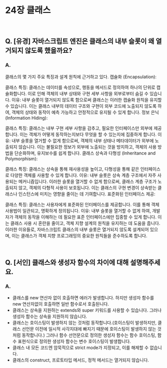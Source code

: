 # 24장 클래스

<br />

## Q. [유경] 자바스크립트 엔진은 클래스의 내부 슬롯이 왜 열거되지 않도록 했을까요?

### A.

클래스의 몇 가지 주요 특징과 설계 원칙에 근거하고 있다.
캡슐화 (Encapsulation):

클래스 특징: 클래스는 데이터를 속성으로, 행동을 메서드로 정의하여 하나의 단위로 캡슐화합니다. 이로 인해 객체의 내부 상태와 구현 세부 사항을 외부로부터 숨길 수 있습니다.
이유: 내부 슬롯이 열거되지 않도록 함으로써 클래스는 이러한 캡슐화 원칙을 유지할 수 있습니다. 이는 클래스 내부의 데이터 구조와 구현이 외부 코드에 노출되지 않도록 하여, 객체의 상태와 동작이 예측 가능하고 안정적으로 유지될 수 있게 합니다.
정보 은닉 (Information Hiding):

클래스 특징: 클래스는 내부 구현 세부 사항을 감추고, 필요한 인터페이스만 외부에 제공합니다. 이는 객체가 어떻게 동작하는지보다 무엇을 할 수 있는지에 집중하게 합니다.
이유: 내부 슬롯을 열거할 수 없게 함으로써, 객체의 내부 상태나 메타데이터가 외부에 노출되지 않습니다. 이는 불필요한 정보가 외부에 노출되는 것을 방지하고, 객체의 사용 방법을 단순화하며, 유지보수를 쉽게 합니다.
클래스 상속과 다형성 (Inheritance and Polymorphism):

클래스 특징: 클래스는 상속을 통해 재사용성을 높이고, 다형성을 통해 같은 인터페이스로 다양한 객체를 사용할 수 있게 합니다.
이유: 내부 슬롯은 상속 계층 구조에서 자주 사용되는 메커니즘입니다. 이러한 슬롯을 열거할 수 없게 함으로써, 클래스 계층 구조가 노출되지 않고, 객체의 다형적 사용이 보호됩니다. 이는 클래스의 구현 변경이 상속받는 클래스나 인스턴스에 미치는 영향을 줄이는 데 기여합니다.
표준화된 인터페이스 제공:

클래스 특징: 클래스는 사용자에게 표준화된 인터페이스를 제공합니다. 이를 통해 객체 사용법이 일관되고, 명확하게 정의됩니다.
이유: 내부 슬롯을 열거할 수 없게 하여, 개발자가 객체의 동작을 이해하는 데 필요한 표준 인터페이스에만 집중할 수 있게 합니다. 이는 클래스 사용 시 혼란을 줄이고, 객체 지향 설계의 원칙을 유지하는 데 도움을 줍니다.
이러한 이유들로, 자바스크립트 클래스의 내부 슬롯은 열거되지 않도록 설계되어 있으며, 이는 클래스가 객체 지향 프로그래밍의 중요한 원칙들을 준수하도록 합니다.

<br />

## Q. [서인] 클래스와 생성자 함수의 차이에 대해 설명해주세요.

### A.

- 클래스를 new 연산자 없이 호출하면 에러가 발생합니다. 하지만 생성자 함수를 new 연산자없이 호출하면 일반 함수로서 호출된니다.
- 클래스는 상속을 지원하는 extends와 super 키워드를 사용할 수 있습니다. 그러나 생성자 함수는 상속을 지원하지 않습니다.
- 클래스는 호이스팅이 발생하지 않는 것처럼 동작합니다.(호이스팅이 발생하지만, 클래스 선언문 이전에 일시적 사각지대에 빠지기 때문에 호이스팅이 발생하지 않는 것처럼 동작합니다.) 그러나 함수 선언문으로 정의한 생성자 함수는 함수 호이스팅, 함수 표현식으로 정의한 생성자 함수는 변수 호이스팅이 발생합니다.
- 클래스 내 모든 코드엔 암묵적으로 strict mode가 지정되고, 이를 해제할 수 없습니다.
- 클래스의 construct, 프로토타입 메서드, 정적 메서드는 열거되지 않습니다.
